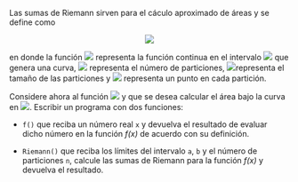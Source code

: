 Las sumas de Riemann sirven para el cáculo aproximado de áreas y se define como

<p align="center" width="100%">
<img src="https://render.githubusercontent.com/render/math?math=\color{white}\sum_{i=1}^{n} {\Delta}x.{f(x_{i})}">
</p>

en donde la función <img src="https://render.githubusercontent.com/render/math?math=\color{white}\ f">
representa la función continua en el intervalo
<img src="https://render.githubusercontent.com/render/math?math=\color{white}\ [a, b]"> que
genera una curva,
<img src="https://render.githubusercontent.com/render/math?math=\color{white}\ n"> representa
el número de particiones, 
<img src="https://render.githubusercontent.com/render/math?math=\color{white}\Delta x = \frac{b-a}{n}">representa
el tamaño de las particiones y 
<img src="https://render.githubusercontent.com/render/math?math=\color{white}\ x_{i} = a + {\Delta}x.i"> representa
un punto en cada partición.

Considere ahora al función
<img src="https://render.githubusercontent.com/render/math?math=\color{white}\f(x) = x^2 %2B 6x %2B 3"> y
que se desea calcular el área bajo la curva en
<img src="https://render.githubusercontent.com/render/math?math=\color{white}\ a {\leq} x {\leq} b">. Escribir
un programa con dos funciones:

* `f()` que reciba un número real `x` y devuelva el resultado de evaluar dicho
  número en la función _*f*(x)_ de acuerdo con su definición.

* `Riemann()` que reciba los límites del intervalo `a`, `b` y el número de
  particiones `n`, calcule las sumas de Riemann para la función _*f*(x)_ y devuelva
  el resultado.